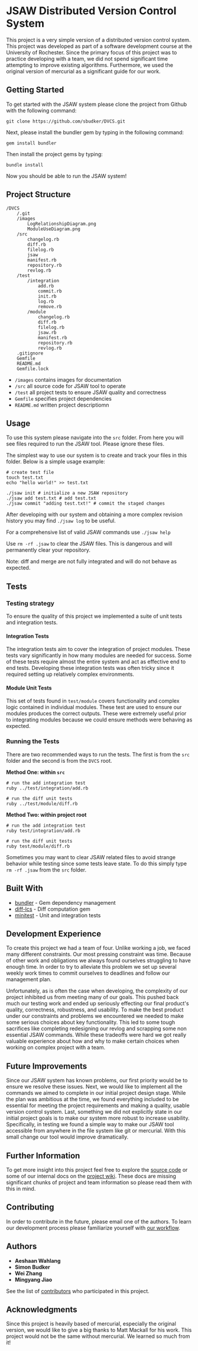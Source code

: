 # JSAW Distributed Version Control System

This project is a very simple version of a distributed version control system. This project was developed as part of a software development course at the University of Rochester. Since the primary focus of this project was to practice developing with a team, we did not spend significant time attempting to improve existing algorithms. Furthermore, we used the original version of mercurial as a significant guide for our work.

## Getting Started

To get started with the JSAW system please clone the project from Github with the following command:

`git clone https://github.com/sbudker/DVCS.git`

Next, please install the bundler gem by typing in the following command:

`gem install bundler`

Then install the project gems by typing:

`bundle install`

Now you should be able to run the JSAW system!

## Project Structure

```
/DVCS
	/.git
	/images
		LogRelationshipDiagram.png
		ModuleUseDiagram.png
	/src
		changelog.rb
		diff.rb
		filelog.rb
		jsaw
		manifest.rb
		repository.rb
		revlog.rb
	/test
		/integration
			add.rb
			commit.rb
			init.rb
			log.rb
			remove.rb
		/module
			changelog.rb
			diff.rb
			filelog.rb
			jsaw.rb
			manifest.rb
			repository.rb
			revlog.rb
	.gitignore
	Gemfile
	README.md
	Gemfile.lock
```

- `/images` contains images for documentation
- `/src` all source code for JSAW tool to operate
- `/test` all project tests to ensure JSAW quality and correctness
-  `Gemfile` specifies project dependencies 
-  `README.md` written project descriptiomn
 
## Usage

To use this system please navigate into the `src` folder. From here you will see files required to run the JSAW tool. Please ignore these files. 

The simplest way to use our system is to create and track your files in this folder. Below is a simple usage example:

```
# create test file
touch test.txt
echo "hello world!" >> test.txt

./jsaw init # initialize a new JSAW repository
./jsaw add test.txt # add test.txt 
./jsaw commit "adding test.txt!" # commit the staged changes
```

After developing with our system and obtaining a more complex revision history you may find `./jsaw log` to be useful.

For a comprehensive list of valid JSAW commands use `./jsaw help`

Use `rm -rf .jsaw` to clear the JSAW files. This is dangerous and will permanently clear your repository.

Note: diff and merge are not fully integrated and will do not behave as expected.

## Tests

### Testing strategy

To ensure the quality of this project we implemented a suite of unit tests and integration tests. 

#### Integration Tests

The integration tests aim to cover the integration of project modules. These tests vary significantly in how many modules are needed for success. Some of these tests require almost the entire system and act as effective end to end tests. Developing these integration tests was often tricky since it required setting up relatively complex environments.

#### Module Unit Tests

This set of tests found in `test/module` covers functionality and complex logic contained in individual modules. These test are used to ensure our modules produces the correct outputs. These were extremely useful prior to integrating modules because we could ensure methods were behaving as expected.

### Running the Tests

There are two recommended ways to run the tests. The first is from the `src` folder and the second is from the `DVCS` root. 

**Method One: within `src`**

```
# run the add integration test
ruby ../test/integration/add.rb 

# run the diff unit tests
ruby ../test/module/diff.rb 
```

**Method Two: within project root**

```
# run the add integration test
ruby test/integration/add.rb 

# run the diff unit tests
ruby test/module/diff.rb 
```

Sometimes you may want to clear JSAW related files to avoid strange behavior while testing since some tests leave state. To do this simply type `rm -rf .jsaw` from the `src` folder.

## Built With

- [bundler](https://bundler.io/) - Gem dependency management 
- [diff-lcs](https://github.com/halostatue/diff-lcs) - Diff computation gem
- [minitest](https://github.com/seattlerb/minitest) - Unit and integration tests

## Development Experience

To create this project we had a team of four. Unlike working a job, we faced many different constraints. Our most pressing constraint was time. Because of other work and obligations we always found ourselves struggling to have enough time. In order to try to alleviate this problem we set up several weekly work times to commit ourselves to deadlines and follow our management plan.

Unfortunately, as is often the case when developing, the complexity of our project inhibited us from meeting many of our goals. This pushed back much our testing work and ended up seriously effecting our final product's quality, correctness, robustness, and usability. To make the best product under our constraints and problems we encountered we needed to make some serious choices about key functionality. This led to some tough sacrifices like completing redesigning our revlog and scrapping some non essential JSAW commands. While these tradeoffs were hard we got really valuable experience about how and why to make certain choices when working on complex project with a team.

## Future Improvements

Since our JSAW system has known problems, our first priority would be to ensure we resolve these issues. Next, we would like to implement all the commands we aimed to complete in our initial project design stage. While the plan was ambitious at the time, we found everything included to be essential for meeting the project requirements and making a quality, usable version control system. Last, something we did not explicitly state in our initial project goals is to make our system more robust to increase usability. Specifically, in testing we found a simple way to make our JSAW tool accessible from anywhere in the file system like git or mercurial. With this small change our tool would improve dramatically. 

## Further Information

To get more insight into this project feel free to explore the [source code](https://github.com/sbudker/DVCS) or some of our internal docs on the [project wiki](https://github.com/sbudker/DVCS/wiki). These docs are missing significant chunks of project and team information so please read them with this in mind. 


## Contributing

In order to contribute in the future, please email one of the authors. To learn our development process please familiarize yourself with [our workflow](https://github.com/sbudker/DVCS/wiki/Workflow#workflow).


## Authors

- **Aeshaan Wahlang** 
- **Simon Budker**
- **Wei Zhang**
- **Mingyang Jiao** 

See the list of [contributors](https://github.com/sbudker/DVCS/graphs/contributors) who participated in this project.

## Acknowledgments

Since this project is heavily based of mercurial, especially the original version, we would like to give a big thanks to Matt Mackall for his work.  This project would not be the same without mercurial. We learned so much from it!